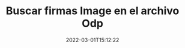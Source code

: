 ---
############################# Static ############################
layout: "auto-gen-signature"
date: 2022-03-01T15:12:22
draft: false
operation: Search
signaturetype: Image
fileformat: Odp
productName: Java
lang: es
productCode: java
otherformats: pdf doc docx docm dot dotm dotx odt ott rtf xls xlsx xlsm xlsb csv ods ots xltx xltm ppt pptx pps ppsx odp otp potx potm pptm ppsm
breadcrumb: Search Image signatures at Odp with Java

############################# Head ############################
head_title: "Busque Image firmas en Odp archivo en Java"
head_description: "Use Java para buscar firmas Image en archivos Odp usando unas pocas líneas de código."

############################# Header ############################
title: "Buscar firmas Image en el archivo Odp"
description: "Java API nativa permite buscar Image firmas en archivos Odp ya firmados. Realice una búsqueda avanzada de firmas electrónicas dentro de sus documentos Odp utilizando unas pocas líneas de código."
bg_image: "https://cms.admin.containerize.com/templates/aspose/App_Themes/V3/images/bg/header1.png"
bg_overlay: false
button:
    enable: true

############################# SubMenu ############################
submenu:
    enable: true

    left:
        img_alt: "GroupDocs.Signature for Java"
        image: "https://cms.admin.containerize.com/templates/groupdocs/images/product-logos/90x90-noborder/groupdocsature-java.png"
        product: "GroupDocs.Signature"
        platform: "Java"



############################# About ############################
about:
    enable: true
    title: "Acerca de la API de GroupDocs.Signature for Java"
    content: |
        [GroupDocs.Signature for Java](https://products.groupdocs.com/signature/java/) proporciona la API de Java para procesar documentos utilizando varios tipos de firma, como textos, imágenes, certificados digitales, códigos de barras, códigos QR, sellos o metadatos. Los usuarios pueden agregar, eliminar, actualizar, verificar o buscar firmas electrónicas en archivos PDF, documentos de MS Word, libros de trabajo de MS Excel, presentaciones de MS PowerPoint, archivos de Adobe Photoshop y varios formatos de imagen, con soporte adicional para personalizar las propiedades de las firmas según sea necesario.
    

############################# Steps ############################
steps:
    enable: true
    title_left: "Cómo buscar firmas de Image en Odp"
    content_left: |
        [GroupDocs.Signature for Java](https://products.groupdocs.com/signature/java/) facilita a los desarrolladores de Java la búsqueda de firmas Image en archivos Odp desde sus aplicaciones mediante la implementación de unos sencillos pasos.
        
        * Cree una nueva instancia de la clase Signature y pase la ruta del documento de origen como parámetro del constructor.
        * Cree una instancia del objeto SearchOptions de acuerdo con sus requisitos y especifique las opciones de búsqueda.
        * Llame al método de búsqueda de la instancia de la clase Signature y pásele SearchOptions.
        * Procese los resultados de búsqueda de acuerdo con sus demandas.

    title_right: "Requisitos del sistema"
    content_right: |
        GroupDocs.Signature for Java son compatibles con todas las principales plataformas y sistemas operativos. Antes de ejecutar el código a continuación, asegúrese de tener instalados los siguientes requisitos previos en su sistema.

        * Sistemas operativos: Microsoft Windows, Linux, Mac OS
        * Entornos de desarrollo: NetBeans, Intellij IDEA, Eclipse, etc.
        * Java runtime: J2SE 6.0 and above
        * Descarga la última versión de GroupDocs.Signature for Java de [Maven](https://repository.groupdocs.com/webapp/#/artifacts/browse/tree/General/repo/com/groupdocs/groupdocs-signature)
         
    code: |
        ```java    
                
        // Set up input Odp file
        String filePath = "input.odp";

        // Instantiate Signature for input file
        Signature signature = new Signature(filePath);

        //Create search options
        ImageSearchOptions options = new ImageSearchOptions();

        // set minimum size if needed 
        options.setMinContentSize(100);
        // set maximum image size if needed
        options.setMaxContentSize(2000);
        // return images for processing
        options.setReturnContent(true);
        // set up type of returned images
        options.setReturnContentType(FileType.PNG);

        // search for Image signatures in Odp document
        List<ImageSignature> signatures = signature.search(ImageSignature.class, options);

        // process signatures which were found 
        signatures.forEach(item -> System.out.println(item.toString()));

        ```

############################# Demos ############################
demos:
    enable: true
    title: "Buscar Image firmas electrónicas Demostración en vivo"
    content: |
       Busque en el documento varias firmas electrónicas para archivos Odp ahora mismo visitando el sitio web de [GroupDocs.Signature App](https://products.groupdocs.app/signature/family).

        
############################# More Formats ############################
more_formats:
    enable: true
    title: "Busque otras firmas Image usando Java"
    content: |
        "Búsqueda de firmas electrónicas en diversos documentos. Encuentre firmas de uno de los formatos de archivo populares como se muestra a continuación."
    format: 
           
       
back_to_top:
    enable: true
---